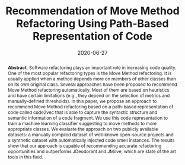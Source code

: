 ---
title: "Recommendation of Move Method Refactoring Using Path-Based Representation of Code"
authors: '<i>Zarina Kurbatova, Ivan Veselov, Yaroslav Golubev, and Timofey Bryksin</i>'
collection: publications
permalink: /publications/2020-06-27-recommending-move-methods
date: 2020-06-27
venue: "the proceedings of <b>IWoR'20</b>"
paperurl: 'https://doi.org/10.1145/3387940.3392191'
pdf: 'https://arxiv.org/abs/2002.06392'
counter_id: 'C3'
level: 'Workshop'
abstract: '<p><b>Abstract</b>. Software refactoring plays an important role in increasing code quality. One of the most popular refactoring types is the Move Method refactoring. It is usually applied when a method depends more on members of other classes than on its own original class. Several approaches have been proposed to recommend Move Method refactoring automatically. Most of them are based on heuristics and have certain limitations (e.g., they depend on the selection of metrics and manually-defined thresholds). In this paper, we propose an approach to recommend Move Method refactoring based on a path-based representation of code called code2vec that is able to capture the syntactic structure and semantic information of a code fragment. We use this code representation to train a machine learning classifier suggesting to move methods to more appropriate classes. We evaluate the approach on two publicly available datasets: a manually compiled dataset of well-known open-source projects and a synthetic dataset with automatically injected code smell instances. The results show that our approach is capable of recommending accurate refactoring opportunities and outperforms JDeodorant and JMove, which are state of the art tools in this field.</p>'
---